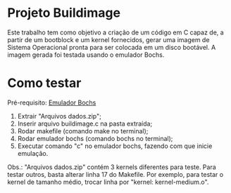 # Projeto Buildimage
Este trabalho tem como objetivo a criação de um código em C capaz de, a partir de um bootblock e um kernel fornecidos, gerar uma imagem de Sistema Operacional pronta para ser colocada em um disco bootável. A imagem gerada foi testada usando o emulador Bochs.

# Como testar
Pré-requisito: [Emulador Bochs](https://bochs.sourceforge.io/getcurrent.html)

1. Extrair "Arquivos dados.zip";
2. Inserir arquivo buildimage.c na pasta extraída;
3. Rodar makefile (comando make no terminal);
4. Rodar emulador bochs (comando bochs no terminal);
5. Executar comando "c" no emulador bochs, fazendo com que inicie emulação.

Obs.: "Arquivos dados.zip" contém 3 kernels diferentes para teste. Para testar outros, basta alterar linha 17 do Makefile. Por exemplo, para testar o kernel de tamanho médio, trocar linha por "kernel: kernel-medium.o".
